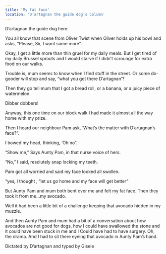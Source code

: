 ```yaml
---
title: 'My fat face'
location: 'D’artagnan the guide dog’s Column'
---
```

D’artagnan the guide dog here.

You all know that scene from Oliver Twist when Oliver holds up his bowl and asks, “Please, Sir, I want some more”.

Okay, I get a little more than thin gruel for my daily meals. But I get tired of my daily Brussel sprouts and I would starve if I didn’t scrounge for extra food on our walks.

Trouble is, mum seems to know when I find stuff in the street. Or some do-gooder will stop and say, “what you got there D’artagnan’?

Then they go tell mum that I got a bread roll, or a banana, or a juicy piece of watermelon.

Dibber dobbers!

Anyway, this one time on our block walk I had made it almost all the way home with my prize.

Then I heard our neighbour Pam ask, ‘What’s the matter with D’artagnan’s face?”.

I bowed my head, thinking, ‘Oh no”.

“Show me,” Says Aunty Pam, in that nurse voice of hers.

“No,” I said, resolutely snap locking my teeth.

Pam got all worried and said my face looked all swollen.

“yes, I thought , “let us go home and my face will get better”

 But Aunty Pam and mum both bent over me and felt my fat face. Then they took it from me…my avocado.

Well it had been a little bit of a challenge keeping that avocado hidden in my muzzle.

And then Aunty Pam and mum had a bit of a conversation about how avocados are not good for dogs, how I could have swallowed the stone and it could have been stuck in me and I Could have had to have surgery.
Oh, the drama. And I had to sit there eyeing that avocado in Aunty Pam’s hand.

Dictated by D’artagnan and typed by Gisele
